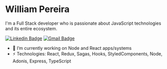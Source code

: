﻿# William Pereira

I'm a Full Stack developer who is passionate about JavaScript technologies and its entire ecosystem.

[![Linkedin Badge](https://img.shields.io/badge/-williampereira-blue?style=flat-square&logo=Linkedin&logoColor=white&link=https://www.linkedin.com/in/william-cozza-198a311ab/)](https://www.linkedin.com/in/william-cozza-198a311ab/)
[![Gmail Badge](https://img.shields.io/badge/-williamcpereira89@gmail.com-c14438?style=flat-square&logo=Gmail&logoColor=white&link=mailto:williamcpereira89@gmail.com)](mailto:williamcpereira89@gmail.com)


- 🔭 I’m currently working on Node and React apps/systems
-  ⚡ Technologies: React, Redux, Sagas, Hooks, StyledComponents, Node, Adonis, Express, TypeScript

